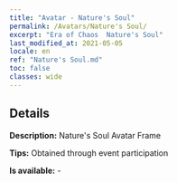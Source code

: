 ```yaml
---
title: "Avatar - Nature's Soul"
permalink: /Avatars/Nature's Soul/
excerpt: "Era of Chaos  Nature's Soul"
last_modified_at: 2021-05-05
locale: en
ref: "Nature's Soul.md"
toc: false
classes: wide
---
```

## Details

 **Description:** Nature's Soul Avatar Frame 

 **Tips:** Obtained through event participation 

 **Is available:**  - 

